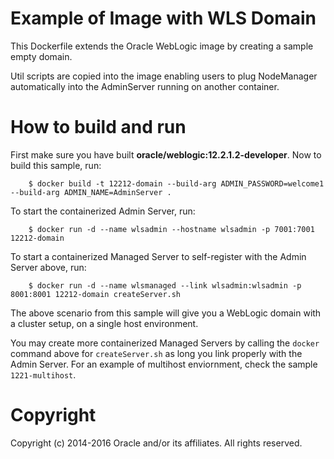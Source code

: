 Example of Image with WLS Domain
================================
This Dockerfile extends the Oracle WebLogic image by creating a sample empty domain.

Util scripts are copied into the image enabling users to plug NodeManager automatically into the AdminServer running on another container.

# How to build and run
First make sure you have built **oracle/weblogic:12.2.1.2-developer**. Now to build this sample, run:

        $ docker build -t 12212-domain --build-arg ADMIN_PASSWORD=welcome1 --build-arg ADMIN_NAME=AdminServer .

To start the containerized Admin Server, run:

        $ docker run -d --name wlsadmin --hostname wlsadmin -p 7001:7001 12212-domain

To start a containerized Managed Server to self-register with the Admin Server above, run:

        $ docker run -d --name wlsmanaged --link wlsadmin:wlsadmin -p 8001:8001 12212-domain createServer.sh

The above scenario from this sample will give you a WebLogic domain with a cluster setup, on a single host environment.

You may create more containerized Managed Servers by calling the `docker` command above for `createServer.sh` as long you link properly with the Admin Server. For an example of multihost enviornment, check the sample `1221-multihost`.

# Copyright
Copyright (c) 2014-2016 Oracle and/or its affiliates. All rights reserved.
